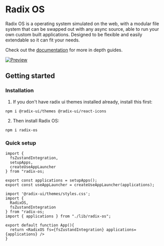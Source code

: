 # Radix OS

Radix OS is a operating system simulated on the web, with a modular file system that can be swapped out with any async source, able to run your own custom built applications. Designed to be flexible and easily extendable so it can fit your needs.

Check out the [documentation](https://radix-os.netlify.app) for more in depth guides.

[![Preview](/sh.jpg)](https://imp-dance.github.io/radix-os/)

## Getting started

### Installation

1. If you don't have radix ui themes installed already, install this first:

```
npm i @radix-ui/themes @radix-ui/react-icons
```

2. Then install Radix OS:

```
npm i radix-os
```

### Quick setup

```tsx title="lib/radix-os.ts"
import {
  fsZustandIntegration,
  setupApps,
  createUseAppLauncher
} from "radix-os;

export const applications = setupApps();
export const useAppLauncher = createUseAppLauncher(applications);
```

```tsx title="App.tsx"
import '@radix-ui/themes/styles.css';
import {
  RadixOS,
  fsZustandIntegration
} from "radix-os;
import { applications } from "./lib/radix-os";

export default function App(){
  return <RadixOS fs={fsZustandIntegration} applications={applications} />
}
```
